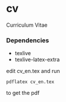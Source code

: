 # cv

Curriculum Vitae

### Dependencies
  * texlive 
  * texlive-latex-extra
  
edit cv_en.tex and run

    pdflatex cv_en.tex

to get the pdf

